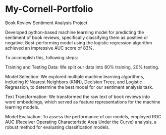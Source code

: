 # My-Cornell-Portfolio

Book Review Sentiment Analysis Project

Developed python-based machine learning model for predicting the sentiment of book reviews, specifically classifying them as positive or negative. Best-performing model using the logistic regression algorithm achieved an impressive AUC score of 83%.

To accomplish this, following steps:

Training and Testing Data: We split our data into 80% training, 20% testing.

Model Selection: We explored multiple machine learning algorithms, including K-Nearest Neighbors (KNN), Decision Trees, and Logistic Regression, to determine the best model for our sentiment analysis task.

Text Transformation: We transformed the raw text of book reviews into word embeddings, which served as feature representations for the machine learning models.

Model Evaluation: To assess the performance of our models, employed ROC AUC (Receiver Operating Characteristic Area Under the Curve) analysis, a robust method for evaluating classification models.

